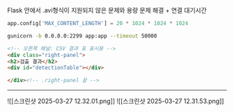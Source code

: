 Flask 안에서 .avi형식이 지원되지 않은 문제와 용량 문제 해결 + 연결 대기시간
```python
app.config['MAX_CONTENT_LENGTH'] = 20 * 1024 * 1024 * 1024
```

```bash
gunicorn -b 0.0.0.0:2299 app:app --timeout 50000 
```

```HTML
<!-- 오른쪽 패널: CSV 결과 표 표시용 -->
<div class="right-panel">
<h2>검출 결과</h2>
<div id="detectionTable"></div>

</div><!-- .right-panel 끝 -->
```


---
![[스크린샷 2025-03-27 12.32.01.png]]
![[스크린샷 2025-03-27 12.31.53.png]]

